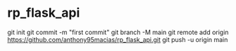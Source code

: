 # rp_flask_api
git init
git commit -m "first commit"
git branch -M main
git remote add origin https://github.com/anthony95macias/rp_flask_api.git
git push -u origin main